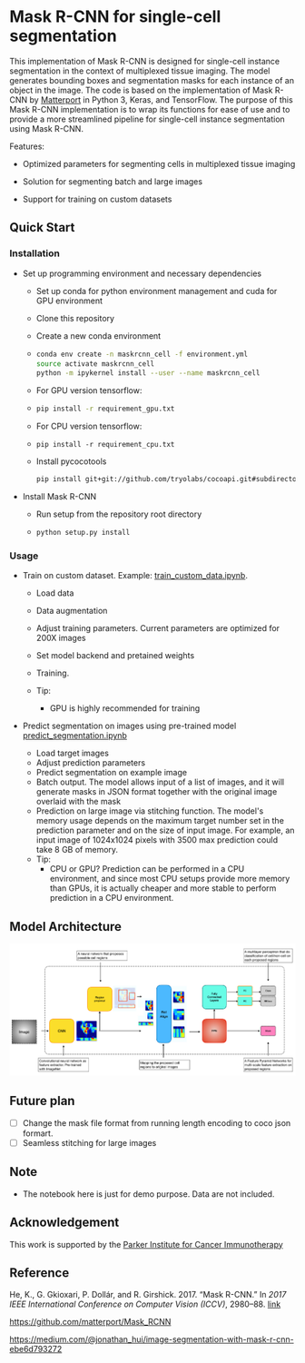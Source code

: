 # Mask R-CNN for single-cell segmentation 

This implementation of Mask R-CNN is designed for single-cell instance segmentation in the context of multiplexed tissue imaging. The model generates bounding boxes and segmentation masks for each instance of an object in the image. The code is based on the implementation of Mask R-CNN by [Matterport](https://github.com/matterport/Mask_RCNN) in Python 3, Keras, and TensorFlow. The purpose of this Mask R-CNN implementation is to wrap its functions for ease of use and to provide a more streamlined pipeline for single-cell instance segmentation using Mask R-CNN.

Features:

* Optimized parameters for segmenting cells in multiplexed tissue imaging  

* Solution for segmenting batch and large images

* Support for training on custom datasets 

  

## Quick Start

### Installation 

* Set up programming environment and necessary dependencies

  * Set up conda for python environment management and cuda for GPU environment

  * Clone this repository 

  * Create a new conda environment 

  * ```bash
    conda env create -n maskrcnn_cell -f environment.yml
    source activate maskrcnn_cell
    python -m ipykernel install --user --name maskrcnn_cell
    ```

  * For GPU version tensorflow:

  * ```bash
    pip install -r requirement_gpu.txt
    ```

  * For CPU version tensorflow:

  * ```
    pip install -r requirement_cpu.txt
    ```

  * Install pycocotools

    ```bash
    pip install git+git://github.com/tryolabs/cocoapi.git#subdirectory=PythonAPI
    ```

* Install Mask R-CNN 

  * Run setup from the repository root directory

  * ```bash
    python setup.py install
    ```

### Usage

* Train on custom dataset. Example: [train_custom_data.ipynb](./notebook/1.Image_segmentation_train.ipynb). 

  * Load data

  * Data augmentation

  * Adjust training parameters. Current parameters are optimized for 200X images

  * Set model backend and pretained weights

  * Training. 

  * Tip:

    * GPU is highly recommended for training 

    

* Predict segmentation on images using pre-trained model [predict_segmentation.ipynb](./notebook/2.Image_Segmentation_prediction.ipynb) 

  * Load target images
  * Adjust prediction parameters
  * Predict segmentation on example image
  * Batch output. The model allows input of a list of images, and it will generate masks in JSON format together with the original image overlaid with the mask
  * Prediction on large image via stitching function. The model's memory usage depends on the maximum target number set in the prediction parameter and on the size of input image. For example, an input image of 1024x1024 pixels with 3500 max prediction could take 8 GB of memory. 
  * Tip: 
    * CPU or GPU? Prediction can be performed in a CPU environment, and since most CPU setups provide more memory than GPUs, it is actually cheaper and more stable to perform prediction in a CPU environment. 



## Model Architecture



![img](./resource/figure/maskrcnn_framework.png)

## Future plan
- [ ] Change the mask file format from running length encoding to coco json formart.
- [ ] Seamless stitching for large images

## Note

* The notebook here is just for demo purpose. Data are not included.

## Acknowledgement 

This work is supported by the [Parker Institute for Cancer Immunotherapy](https://www.parkerici.org/)



## Reference

He, K., G. Gkioxari, P. Dollár, and R. Girshick. 2017. “Mask R-CNN.” In *2017 IEEE International Conference on Computer Vision (ICCV)*, 2980–88. [link](https://arxiv.org/abs/1703.06870)

https://github.com/matterport/Mask_RCNN 

https://medium.com/@jonathan_hui/image-segmentation-with-mask-r-cnn-ebe6d793272